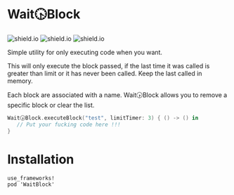 # Wait🕟Block

![shield.io](https://img.shields.io/cocoapods/v/WaitBlock.svg) ![shield.io](https://img.shields.io/cocoapods/l/WaitBlock.svg) ![shield.io](https://img.shields.io/cocoapods/p/WaitBlock.svg)

Simple utility for only executing code when you want.

This will only execute the block passed, if the last time it was called is greater than limit or it has never been called. Keep the last called in memory.

Each block are associated with a name. Wait🕟Block allows you to remove a specific block or clear the list.

```Swift
Wait🕟Block.executeBlock("test", limitTimer: 3) { () -> () in
   // Put your fucking code here !!!
}
```

Installation
============

```
use_frameworks!
pod 'WaitBlock'
```
